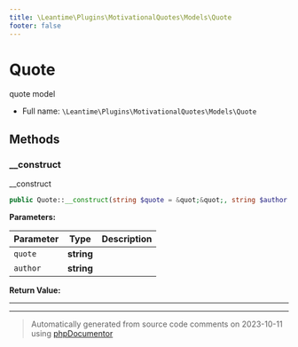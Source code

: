 ```yaml
---
title: \Leantime\Plugins\MotivationalQuotes\Models\Quote
footer: false
---
```


# Quote

quote model



* Full name: `\Leantime\Plugins\MotivationalQuotes\Models\Quote`



## Methods

### __construct

__construct

```php
public Quote::__construct(string $quote = &quot;&quot;, string $author = &quot;&quot;): void
```








**Parameters:**

| Parameter | Type | Description |
|-----------|------|-------------|
| `quote` | **string** |  |
| `author` | **string** |  |


**Return Value:**





---


---
> Automatically generated from source code comments on 2023-10-11 using [phpDocumentor](http://www.phpdoc.org/)
